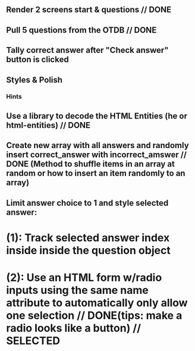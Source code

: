 ## Render 2 screens start & questions // DONE
## Pull 5 questions from the OTDB // DONE
## Tally correct answer after "Check answer" button is clicked
## Styles & Polish

### Hints

## Use a library to decode the HTML Entities (he or html-entities) // DONE
## Create new array with all answers and randomly insert correct_answer with incorrect_amswer // DONE (Method to shuffle items in an array at random or how to insert an item randomly to an array)
## Limit answer choice to 1 and style selected answer: 

# (1): Track selected answer index inside inside the question object

# (2): Use an HTML form w/radio inputs using the same name attribute to automatically only allow one selection // DONE(tips: make a radio looks like a button) // SELECTED



### <!---------------------------------DONE------------------------------------>